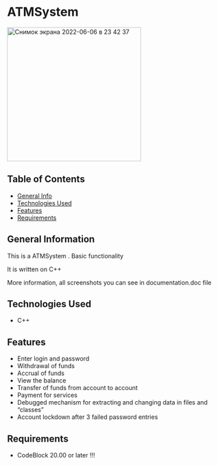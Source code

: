 # ATMSystem 

<img width="312" alt="Снимок экрана 2022-06-06 в 23 42 37" src="https://user-images.githubusercontent.com/108304867/195423768-90f67fcc-05d6-4ae7-b37b-810c24ba9afe.png">


## Table of Contents
* [General Info](#general-information)
* [Technologies Used](#technologies-used)
* [Features](#features)
* [Requirements](#requirements)

## General Information

This is a ATMSystem . Basic functionality

It is written on C++

More information, all screenshots you can see in documentation.doc file

## Technologies Used
* C++

## Features
* Enter login and password
* Withdrawal of funds
* Accrual of funds
* View the balance
* Transfer of funds from account to account
* Payment for services
* Debugged mechanism for extracting and changing data in files and “classes”
* Account lockdown after 3 failed password entries

## Requirements
* CodeBlock 20.00 or later !!!
